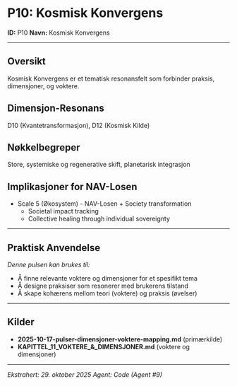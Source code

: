 # P10: Kosmisk Konvergens

**ID:** P10
**Navn:** Kosmisk Konvergens

---

## Oversikt

Kosmisk Konvergens er et tematisk resonansfelt som forbinder praksis, dimensjoner, og voktere.

## Dimensjon-Resonans

D10 (Kvantetransformasjon), D12 (Kosmisk Kilde)

## Nøkkelbegreper

Store, systemiske og regenerative skift, planetarisk integrasjon

## Implikasjoner for NAV-Losen

- Scale 5 (Økosystem) - NAV-Losen + Society transformation
  - Societal impact tracking
  - Collective healing through individual sovereignty

---

## Praktisk Anvendelse

*Denne pulsen kan brukes til:*
- Å finne relevante voktere og dimensjoner for et spesifikt tema
- Å designe praksiser som resonerer med brukerens tilstand
- Å skape kohærens mellom teori (voktere) og praksis (øvelser)

---

## Kilder

- **2025-10-17-pulser-dimensjoner-voktere-mapping.md** (primærkilde)
- **KAPITTEL_11_VOKTERE_&_DIMENSJONER.md** (voktere og dimensjoner)

---

*Ekstrahert: 29. oktober 2025*
*Agent: Code (Agent #9)*
